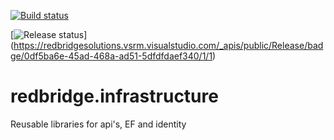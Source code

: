 [![Build status](https://dev.azure.com/redbridgesolutions/Redbridge/_apis/build/status/Redbridge%20Infrastructure)](https://dev.azure.com/redbridgesolutions/Redbridge/_build/latest?definitionId=1)

[![Release status](https://redbridgesolutions.vsrm.visualstudio.com/_apis/public/Release/badge/0df5ba6e-45ad-468a-ad51-5dfdfdaef340/1/1)]
(https://redbridgesolutions.vsrm.visualstudio.com/_apis/public/Release/badge/0df5ba6e-45ad-468a-ad51-5dfdfdaef340/1/1)

# redbridge.infrastructure
Reusable libraries for api's, EF and identity
